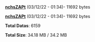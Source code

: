 [**nchsZAPt**](/data/nchsZAPt.txt) (03/12/22 - 01:34)- 11692 bytes

[**nchsZAPt**](/data/nchsZAPt.txt) (03/12/22 - 01:34)- 11692 bytes

**Total Datas**: 6159

**Total Size**: 34.18 MB / 34.2 MB